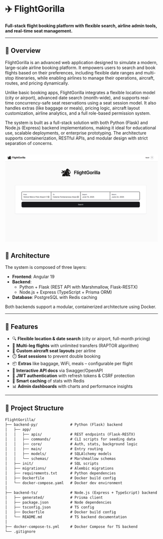# ✈️ FlightGorilla

**Full-stack flight booking platform with flexible search, airline admin tools, and real-time seat management.**

---

## 🧭 Overview

FlightGorilla is an advanced web application designed to simulate a modern, large-scale airline booking platform. It empowers users to search and book flights based on their preferences, including flexible date ranges and multi-stop itineraries, while enabling airlines to manage their operations, aircraft, routes, and pricing dynamically.

Unlike basic booking apps, FlightGorilla integrates a flexible location model (city or airport), advanced date search (month-wide), and supports real-time concurrency-safe seat reservations using a seat session model. It also handles extras (like baggage or meals), pricing logic, aircraft layout customization, airline analytics, and a full role-based permission system.

The system is built as a full-stack solution with both Python (Flask) and Node.js (Express) backend implementations, making it ideal for educational use, scalable deployments, or enterprise prototyping. The architecture supports containerization, RESTful APIs, and modular design with strict separation of concerns.

![Home image](https://github.com/PaesaggioSonoro/flight-gorilla/blob/main/docs/images/home.png?raw=true)
---

## 🔧 Architecture

The system is composed of three layers:

- **Frontend**: Angular 19
- **Backend**:
  - Python + Flask (REST API with Marshmallow, Flask-RESTX)
  - Node.js + Express (TypeScript + Prisma ORM)
- **Database**: PostgreSQL with Redis caching

Both backends support a modular, containerized architecture using Docker.

---

## 🚀 Features

- 🔍 **Flexible location & date search** (city or airport, full-month pricing)
- 🛫 **Multi-leg flights** with unlimited transfers (RAPTOR algorithm)
- 💺 **Custom aircraft seat layouts** per airline
- ⏱️ **Seat sessions** to prevent double booking
- 📦 **Extras** like baggage, WiFi, meals – configurable per flight
- 🧾 **Interactive API docs** via Swagger/OpenAPI
- 🔐 **JWT authentication** with refresh tokens & CSRF protection
- 🧠 **Smart caching** of stats with Redis
- 📊 **Admin dashboards** with charts and performance insights

---

## 📁 Project Structure

```plaintext
FlightGorilla/
├── backend-py/               # Python (Flask) backend
│   ├── app/
│   │   ├── apis/             # REST endpoints (Flask-RESTX)
│   │   ├── commands/         # CLI scripts for seeding data
│   │   ├── core/             # Auth, stats, background logic
│   │   ├── main/             # Entry routing
│   │   ├── models/           # SQLAlchemy models
│   │   └── schemas/          # Marshmallow schemas
│   ├── init/                 # SQL scripts
│   ├── migrations/           # Alembic migrations
│   ├── requirements.txt      # Python dependencies
│   ├── Dockerfile            # Docker build config
│   └── docker-compose.yaml   # Docker dev environment
│
├── backend-ts/               # Node.js (Express + TypeScript) backend
│   ├── generated/            # Prisma client
│   ├── package.json          # Node dependencies
│   ├── tsconfig.json         # TS config
│   ├── Dockerfile            # Docker build config
│   └── README.md             # TS backend documentation
│
├── docker-compose-ts.yml     # Docker Compose for TS backend
└── .gitignore
